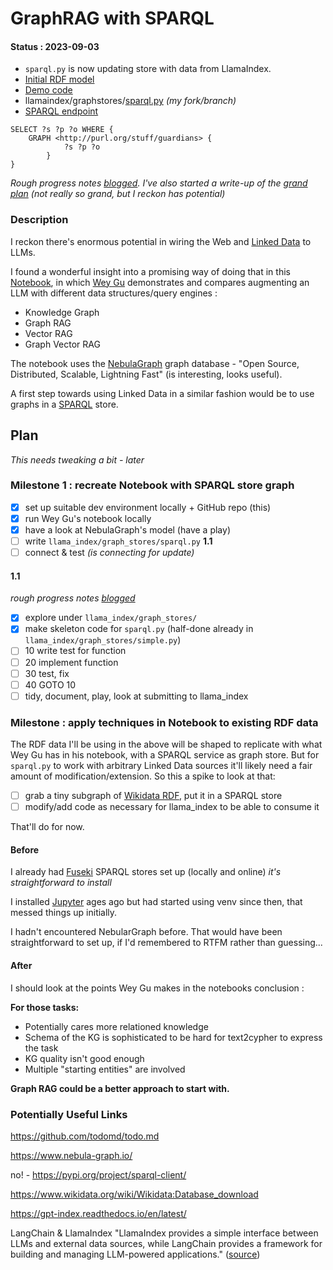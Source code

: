 # GraphRAG with SPARQL

#### Status : 2023-09-03

- `sparql.py` is now updating store with data from LlamaIndex.
- [Initial RDF model](https://github.com/danja/nlp/tree/main/GraphRAG/src/examples/rdf-sample.ttl)
- [Demo code](https://github.com/danja/nlp/blob/main/GraphRAG/src/graph-rag-sparql-minimal.py)
- llamaindex/graphstores/[sparql.py](https://github.com/danja/llama_index/blob/add-sparql/llama_index/graph_stores/sparql.py) _(my fork/branch)_
- [SPARQL endpoint](https://fuseki.hyperdata.it/#/dataset/llama_index_sparql-test/query)

```
SELECT ?s ?p ?o WHERE {
    GRAPH <http://purl.org/stuff/guardians> {
            ?s ?p ?o
        }
}
```

_Rough progress notes [blogged](https://hyperdata.it/blog/). I've also started a write-up of the [grand plan](goal.md) (not really so grand, but I reckon has potential)_

### Description

I reckon there's enormous potential in wiring the Web and [Linked Data](https://en.wikipedia.org/wiki/Linked_data) to LLMs.

I found a wonderful insight into a promising way of doing that in this [Notebook](https://www.siwei.io/en/demos/graph-rag/), in which [Wey Gu](https://siwei.io/en/) demonstrates and compares augmenting an LLM with different data structures/query engines :

- Knowledge Graph
- Graph RAG
- Vector RAG
- Graph Vector RAG

The notebook uses the [NebulaGraph](https://www.nebula-graph.io/) graph database - "Open Source, Distributed, Scalable, Lightning Fast" (is interesting, looks useful).

A first step towards using Linked Data in a similar fashion would be to use graphs in a [SPARQL](https://en.wikipedia.org/wiki/SPARQL) store.

## Plan

_This needs tweaking a bit - later_

### Milestone 1 : recreate Notebook with SPARQL store graph

- [x] set up suitable dev environment locally + GitHub repo (this)
- [x] run Wey Gu's notebook locally
- [x] have a look at NebulaGraph's model (have a play)
- [ ] write `llama_index/graph_stores/sparql.py` **1.1**
- [ ] connect & test _(is connecting for update)_

#### 1.1

_rough progress notes [blogged](https://hyperdata.it/blog/)_

- [x] explore under `llama_index/graph_stores/`
- [x] make skeleton code for `sparql.py` (half-done already in `llama_index/graph_stores/simple.py`)
- [ ] 10 write test for function
- [ ] 20 implement function
- [ ] 30 test, fix
- [ ] 40 GOTO 10
- [ ] tidy, document, play, look at submitting to llama_index

### Milestone : apply techniques in Notebook to existing RDF data

The RDF data I'll be using in the above will be shaped to replicate with what Wey Gu has in his notebook, with a SPARQL service as graph store. But for `sparql.py` to work with arbitrary Linked Data sources it'll likely need a fair amount of modification/extension. So this a spike to look at that:

- [ ] grab a tiny subgraph of [Wikidata RDF](https://www.wikidata.org/wiki/Wikidata:Database_download), put it in a SPARQL store
- [ ] modify/add code as necessary for llama_index to be able to consume it

That'll do for now.

#### Before

I already had [Fuseki](https://jena.apache.org/documentation/fuseki2/) SPARQL stores set up (locally and online) _it's straightforward to install_

I installed [Jupyter](https://jupyter.org/) ages ago but had started using venv since then, that messed things up initially.

I hadn't encountered NebularGraph before. That would have been straightforward to set up, if I'd remembered to RTFM rather than guessing...

#### After

I should look at the points Wey Gu makes in the notebooks conclusion :

**For those tasks:**

- Potentially cares more relationed knowledge
- Schema of the KG is sophisticated to be hard for text2cypher to express the task
- KG quality isn't good enough
- Multiple "starting entities" are involved

**Graph RAG could be a better approach to start with.**

### Potentially Useful Links

https://github.com/todomd/todo.md

https://www.nebula-graph.io/

no! - https://pypi.org/project/sparql-client/

https://www.wikidata.org/wiki/Wikidata:Database_download

https://gpt-index.readthedocs.io/en/latest/

LangChain & LlamaIndex
"LlamaIndex provides a simple interface between LLMs and external data sources, while LangChain provides a framework for building and managing LLM-powered applications."
([source](https://www.analyticsvidhya.com/blog/2023/06/revamp-data-analysis-openai-langchain-llamaindex-for-easy-extraction/))
